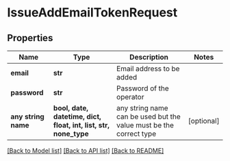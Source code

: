 # IssueAddEmailTokenRequest


## Properties
Name | Type | Description | Notes
------------ | ------------- | ------------- | -------------
**email** | **str** | Email address to be added | 
**password** | **str** | Password of the operator | 
**any string name** | **bool, date, datetime, dict, float, int, list, str, none_type** | any string name can be used but the value must be the correct type | [optional]

[[Back to Model list]](../README.md#documentation-for-models) [[Back to API list]](../README.md#documentation-for-api-endpoints) [[Back to README]](../README.md)


